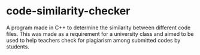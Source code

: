 # code-similarity-checker
A program made in C++ to determine the similarity between different code files. This was made as a requirement for a university class and aimed to be used to help teachers check for plagiarism among submitted codes by students. 
